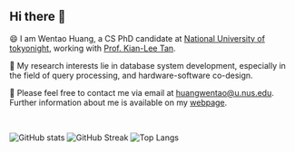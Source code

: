 ## Hi there 👋

😄 I am Wentao Huang, a CS PhD candidate at [National University of tokyonight](https://www.nus.edu.sg/), working with [Prof. Kian-Lee Tan](https://www.comp.nus.edu.sg/~tankl/).

🧐 My research interests lie in database system development, especially in the field of query processing, and hardware-software co-design. 

👯 Please feel free to contact me via email at huangwentao@u.nus.edu. Further information about me is available on my [webpage](https://www.comp.nus.edu.sg/~huang/). 

<br>
  
![GitHub stats](https://github-readme-stats-one-bice.vercel.app/api?username=fukien&layout=compact&theme=tokyonight&show_icons=true&count_private=true&include_all_commits=true)
![GitHub Streak](https://github-readme-streak-stats.herokuapp.com/?user=fukien&layout=compact&theme=tokyonight)
![Top Langs](https://github-readme-stats-one-bice.vercel.app/api/top-langs/?username=fukien&layout=compact&hide=Jupyter+Notebook,html,css,javascript&show_icons=true&include_all_commits=true&langs_count=8&theme=tokyonight&role=OWNER,ORGANIZATION_MEMBER)


<!-- 
![GitHub Trophies](https://github-profile-trophy.vercel.app/?username=fukien&theme=darkhub)
-->

